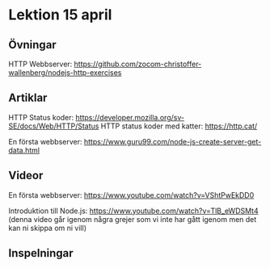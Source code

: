 # Lektion 15 april

## Övningar

HTTP Webbserver: https://github.com/zocom-christoffer-wallenberg/nodejs-http-exercises

## Artiklar
HTTP Status koder: https://developer.mozilla.org/sv-SE/docs/Web/HTTP/Status
HTTP status koder med katter: https://http.cat/

En första webbserver: https://www.guru99.com/node-js-create-server-get-data.html

## Videor
En första webbserver: https://www.youtube.com/watch?v=VShtPwEkDD0

Introduktion till Node.js: https://www.youtube.com/watch?v=TlB_eWDSMt4 (denna video går igenom några grejer som vi inte har gått igenom men det kan ni skippa om ni vill)

## Inspelningar

